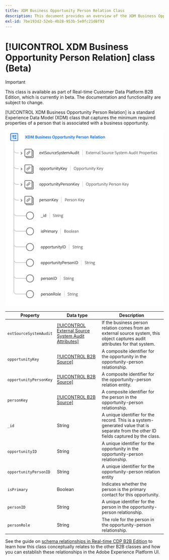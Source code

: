 ```yaml
---
title: XDM Business Opportunity Person Relation Class
description: This document provides an overview of the XDM Business Opportunity Person Relation class in Experience Data Model (XDM).
exl-id: 7be193d2-52eb-4b28-953b-5e0fc21d8f93
---
```

# [!UICONTROL XDM Business Opportunity Person Relation] class (Beta)

>[!IMPORTANT]
>
>This class is available as part of Real-time Customer Data Platform B2B Edition, which is currently in beta. The documentation and functionality are subject to change.

[!UICONTROL XDM Business Opportunity Person Relation] is a standard Experience Data Model (XDM) class that captures the minimum required properties of a person that is associated with a business opportunity.

![](../../images/classes/b2b/business-opportunity-person-relation.png)

| Property | Data type | Description |
| --- | --- | --- |
| `extSourceSystemAudit` | [[!UICONTROL External Source System Audit Attributes]](../../data-types/external-source-system-audit-attributes.md) | If the business person relation comes from an external source system, this object captures audit attributes for that system. |
| `opportunityKey` | [[!UICONTROL B2B Source]](../../data-types/b2b-source.md) | A composite identifier for the opportunity in the opportunity-person relationship. |
| `opportunityPersonKey` | [[!UICONTROL B2B Source]](../../data-types/b2b-source.md) | A composite identifier for the opportunity-person relation entity. |
| `personKey` | [[!UICONTROL B2B Source]](../../data-types/b2b-source.md) | A composite identifier for the person in the opportunity-person relationship. |
| `_id` | String | A unique identifier for the record. This is a system-generated value that is separate from the other ID fields captured by the class. |
| `opportunityID` | String | A unique identifier for the opportunity in the opportunity-person relationship. |
| `opportunityPersonID` | String | A unique identifier for the opportunity-person relation entity |
| `isPrimary` | Boolean | Indicates whether the person is the primary contact for this opportunity. |
| `personID` | String | A unique identifier for the person in the opportunity-person relationship. |
| `personRole` | String | The role for the person in the opportunity-person relationship. |

See the guide on [schema relationships in Real-time CDP B2B Edition](../../tutorials/relationship-b2b.md) to learn how this class conceptually relates to the other B2B classes and how you can establish these relationships in the Adobe Experience Platform UI.
